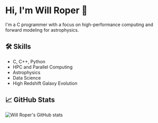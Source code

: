 # Hi, I'm Will Roper 👋
I'm a C programmer with a focus on high-performance computing and forward modeling for astrophysics.

## 🛠️ Skills
- C, C++, Python
- HPC and Parallel Computing
- Astrophysics
- Data Science
- High Redshift Galaxy Evolution

## 📈 GitHub Stats
![Will Roper's GitHub stats](https://github-readme-stats.vercel.app/api?username=willroper&show_icons=true&theme=dark)

